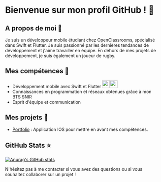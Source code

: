 # Bienvenue sur mon profil GitHub ! 👋

## A propos de moi 🤔

Je suis un développeur mobile étudiant chez OpenClassrooms, spécialisé dans Swift et Flutter. Je suis passionné par les dernières tendances de développement et j'aime travailler en équipe. En dehors de mes projets de développement, je suis également un joueur de rugby.

## Mes compétences 🚀

- Développement mobile avec Swift et Flutter  <img width="25px" src="https://cdn.jsdelivr.net/gh/devicons/devicon/icons/swift/swift-original.svg" /><img width="25px" src="https://cdn.jsdelivr.net/gh/devicons/devicon/icons/flutter/flutter-original.svg" />
- Connaissances en programmation et réseaux obtenues grâce à mon BTS SNIR
- Esprit d'équipe et communication

## Mes projets 🔨

- [Portfolio](https://github.com/Valentin-Droid/Portfolio) : Application IOS pour mettre en avant mes compétences.

## GitHub Stats ⭐️

[![Anurag's GitHub stats](https://github-readme-stats.vercel.app/api?username=Valentin-Droid)](https://github.com/anuraghazra/github-readme-stats)

N'hésitez pas à me contacter si vous avez des questions ou si vous souhaitez collaborer sur un projet !
